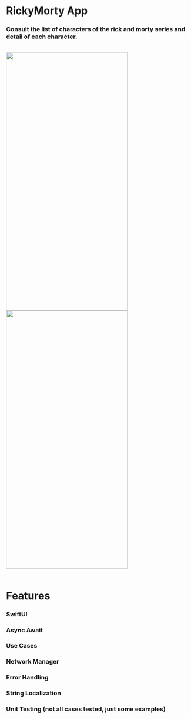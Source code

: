 # RickyMorty App
### Consult the list of characters of the rick and morty series and detail of each character.
<br />

<img align="left" src="https://github.com/user-attachments/assets/a989c0f1-fb6e-449e-8c8c-8eeca3c7410c" width="330" height="700">
<img align="center" src="https://github.com/user-attachments/assets/2594af3a-2021-4855-b482-aaf2b8502bae" width="330" height="700">

<br />
<br />


# Features

### SwiftUI
### Async Await
### Use Cases
### Network Manager
### Error Handling
### String Localization
### Unit Testing (not all cases tested, just some examples)



